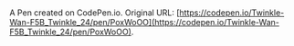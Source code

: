 # 

A Pen created on CodePen.io. Original URL: [https://codepen.io/Twinkle-Wan-F5B_Twinkle_24/pen/PoxWoOO](https://codepen.io/Twinkle-Wan-F5B_Twinkle_24/pen/PoxWoOO).

